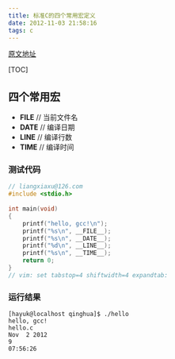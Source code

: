 ```yaml
---
title: 标准C的四个常用宏定义
date: 2012-11-03 21:58:16
tags: c
---
```


[原文地址](http://www.cnblogs.com/liangxiaxu/archive/2012/11/03/2752232.html)

[TOC]

## 四个常用宏

- __FILE__ // 当前文件名
- __DATE__ // 编译日期
- __LINE__ // 编译行数
- __TIME__ // 编译时间

<!--more-->

### 测试代码

```c
// liangxiaxu@126.com
#include <stdio.h>
 
int main(void)
{           
    printf("hello, gcc!\n");
    printf("%s\n", __FILE__);  
    printf("%s\n", __DATE__);
    printf("%d\n", __LINE__);
    printf("%s\n", __TIME__);
    return 0; 
}
// vim: set tabstop=4 shiftwidth=4 expandtab:
```

### 运行结果

```console
[hayuk@localhost qinghua]$ ./hello 
hello, gcc!
hello.c
Nov  2 2012
9
07:56:26
```